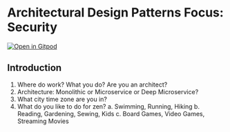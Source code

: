 # Architectural Design Patterns Focus: Security

[![Open in Gitpod](https://gitpod.io/button/open-in-gitpod.svg)](https://gitpod.io/github.com/dhinojosa/nfjs-architectural-patterns-security-deep-dive)

## Introduction

1. Where do work? What you do? Are you an architect?
2. Architecture: Monolithic or Microservice or Deep Microservice?
3. What city time zone are you in?
4. What do you like to do for zen?
   a. Swimming, Running, Hiking
   b. Reading, Gardening, Sewing, Kids
   c. Board Games, Video Games, Streaming Movies
